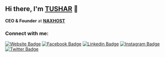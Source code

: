 ## Hi there, I'm [TUSHAR](https://www.naxhost.com) 👋

**CEO & Founder** at **[NAXHOST](https://www.naxhost.com)**

### Connect with me:

[![Website Badge](https://img.shields.io/badge/Website-3b5998?style=flat-square&logo=google-chrome&logoColor=white)](https://www.naxhost.com)
[![Facebook Badge](https://img.shields.io/badge/-Facebook-0088cc?style=flat-square&logo=Facebook&logoColor=white)](https://www.facebook.com/Tushar6T9)
[![Linkedin Badge](https://img.shields.io/badge/-LinkedIn-0e76a8?style=flat-square&logo=Linkedin&logoColor=white)](https://www.linkedin.com/in/tushar6t9)
[![Instagram Badge](https://img.shields.io/badge/-Instagram-e4405f?style=flat-square&logo=Instagram&logoColor=white)](https://www.instagram.com/tushar6t9)
[![Twitter Badge](https://img.shields.io/badge/Twitter-000000?style=flat-square&logo=X&logoColor=white)](https://twitter.com/Tushar6T9)
